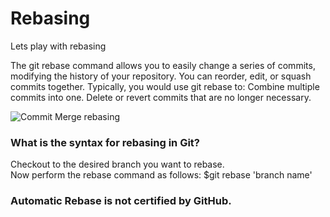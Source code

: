 # Rebasing

Lets play with rebasing<br/>

The git rebase command allows you to easily change a series of commits, modifying the history of your repository. You can 
reorder, edit, or squash commits together. Typically, you would use git rebase to: Combine multiple commits into one. 
Delete or revert commits that are no longer necessary.<br/>

![Commit Merge rebasing](https://user-images.githubusercontent.com/65743503/155894539-102ae966-a277-441c-b48b-f477f207e86b.png)<br/>
### What is the syntax for rebasing in Git?<br/>
Checkout to the desired branch you want to rebase.<br/>
Now perform the rebase command as follows: $git rebase 'branch name'
### Automatic Rebase is not certified by GitHub.

